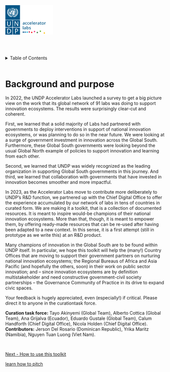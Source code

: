 <!-- ![undp_accelerator_labs_logo](public/imgs/UNDP_accelerator_labs_logo_vertical_color_RGB.png) -->
<img src="public/imgs/UNDP_accelerator_labs_logo_vertical_color_RGB.png"  width="150" alt="undp_accelerator_labs_logo">

  
<br/><br/>

<!-- TABLE OF CONTENTS -->
<details>
  <summary>Table of Contents</summary>
  <ol>
    <li>
      <a href="#background-and-purpose">Getting started</a>
      <ul>
        <li>
            <a href="#background-and-purpose">
                Background and purpose
            </a>
        </li>
        <li>
            <a href="/Getting%20started/how-to-use-the-toolkit.md">How to use this toolkit </a>
        </li>
    </ul>
    </li>
    <li>
      <a href="/Understanding%20and%20pitching%20NIE/README.md">Understanding and pitching NIE</a>
      <ul>
        <li>
            <a href="/Understanding%20and%20pitching%20NIE/README.md">About understanding and pitching NIE</a>
        </li>
        <li>
            <!-- <ul> -->
            <a href="#">Understanding NIE and PSI</a>
            <ul>
                <li>
                    <a
                    href="/Understanding%20and%20pitching%20NIE/Understanding%20NIE%20and%20PSI/Factsheet_understanding_NIE_PSI.md"
                    >
                        Factsheet
                    </a>
                </li>
            </ul>
        </li>
        <li>
            <!-- <ul> -->
            <a href="#">National Innovation ecosystem talking points and value proposition</a>
            <ul>
                <li>
                    <a
                    href="/Understanding%20and%20pitching%20NIE/National Innovation%20ecosystem%20talking%20points%20and%20value%20proposition/Factsheet.md"
                    >
                        Factsheet
                    </a>
                </li>
            </ul>
        </li>
      </ul>
    </li>
    <li>
        <a href="#">
            How to design an innovation policy
        </a>
        <ul>
            <li>
                <a href="/How%20to%20design%20an%20innovation%20policy/About%20designing%20an%20innovation%20policy.md">About designing an innovation policy </a>
            </li>
            <li>
                <a href="#">
                    A step-by-step journey to a national innovation policy - Dominican Republic
                </a>
                <ul>
                    <li>
                        <a
                        href="/How%20to%20design%20an%20innovation%20policy/A%20step-by-step%20journey%20to%20a%20national%20innovation%20policy%20-%20Dominican%20Republic/Factsheet Dominican Republic Innovation Policy.md"
                        >
                            Factsheet
                        </a>
                    </li>
                </ul>
            </li>
        </ul>
    </li>
    <li>
        <a href="#">
            How to incubate an innovation unit or lab
        </a> 
        <ul>
            <li>
                <a href="/How%20to%20incubate%20an%20innovation%20unit%20or%20lab/About%20incubating%20an%20innovation%20unit%20or%20lab.md">
                    About incubating an innovation unit or lab 
                </a>
            </li>
            <li>
                <a href="#">
                    Multistakeholder governance model for an innovation lab - Ecuador
                </a>
                <ul>
                    <li>
                        <a
                        href="/How%20to%20incubate%20an%20innovation%20unit%20or%20lab/Multistakeholder%20governance%20model%20for%20an%20innovation%20lab%20-%20Ecuador/Factsheet%20multistakeholder%20governance model_Ecuador.md"
                        >
                            Factsheet
                        </a>
                    </li>
                </ul>
            </li>
            <li>
                <a href="#">
                    Playbook for a digital innovation lab - Dominican Republic
                </a>
                <ul>
                    <li>
                        <a
                        href="/How%20to%20incubate%20an%20innovation%20unit%20or%20lab/Playbook%20for%20a%20digital%20innovation%20lab%20-%20Dominican%20Republic/Factsheet_Incubating_Labs_Dominican_Republic_Playbook.md"
                        >
                            Factsheet
                        </a>
                    </li>
                </ul>
            </li>
            <li>
                <a href="#">
                    TORs for a consultant to build up the National Innovation Center - Viet Nam
                </a>
                <ul>
                    <li>
                        <a
                        href="/How%20to%20incubate%20an%20innovation%20unit%20or%20lab/TORs%20for%20a%20consultant%20to%20build%20up%20the%20National%20Innovation%20Center%20-%20Viet Nam/Factsheet_Incubating_Labs_Viet_Nam_National_Innovation_Center_TOR_consultant_presentation1.md"
                        >
                            Factsheet
                        </a>
                    </li>
                </ul>
            </li>
        </ul>
    </li>
    <li>
        <a href="#">
            How to upskill civil servants for innovation
        </a>
        <ul>
            <li>
                <a href="/How%20to%20upskill%20civil%20servants%20for%20innovation/About%20how%20to%20upskill%20civil%20servants.md">
                    About how to upskill civil servants
                </a>
            </li>
            <li>
                <a href="#">
                    Digital Standards for development solutions - Chief Digital Office
                </a>
                <ul>
                    <li>
                        <a
                        href="/How%20to%20upskill%20civil%20servants%20for%20innovation/Digital%20Standards%20for%20development%20solutions%20-%20Chief%20Digital%20Office/Factsheet Digital Standards_CDO.md"
                        >
                            Factsheet
                        </a>
                    </li>
                </ul>
            </li>
            <li>
                <a href="#">
                    Digitising the induction process for civil servants - Namibia
                </a>
                <ul>
                    <li>
                        <a
                        href="/How%20to%20upskill%20civil%20servants%20for%20innovation/Digitising%20the%20induction%20process%20for%20civil%20servants%20-%20Namibia/Factsheet_Digitising_induction_civil_servants_Namibia.md"
                        >
                            Factsheet
                        </a>
                    </li>
                </ul>
            </li>
            <li>
                <a href="#">
                    Embedding innovation methods into the civil service - Namibia
                </a>
                <ul>
                    <li>
                        <a
                        href="/How%20to%20upskill%20civil%20servants%20for%20innovation/Embedding%20innovation%20methods%20into%20the%20civil%20service%20-%20Namibia/Factsheet_Public_sector_innovation_toolkit_Namibia.md"
                        >
                            Factsheet
                        </a>
                    </li>
                </ul>
            </li>
            <li>
                <a href="#">
                    Embedding innovation methods into the civil service via a course on ethics and integrity - Namibia
                </a>
                <ul>
                    <li>
                        <a
                        href="/How%20to%20upskill%20civil%20servants%20for%20innovation/Embedding%20innovation%20methods%20into%20the%20civil%20service%20via%20a%20course%20on%20ethics%20and%20integrity%20-%20Namibia/Factsheet_embedding_innovation_methods_via_course_ethics_Namibia.md"
                        >
                            Factsheet
                        </a>
                    </li>
                </ul>
            </li>
        </ul>
    </li>
    <li>
        <a href="#">
            About supporting national innovation ecosystems
        </a>
        <ul>
            <li>
                <a href="/How%20to%20support%20a%20national%20innovation%20ecosystem/About%20supporting%20national%20innovation%20ecosystems.md">
                    About how to upskill civil servants
                </a>
            </li>
            <li>
                <a href="#">
                    How to map a national innovation ecosystem - Kenya
                </a>
                <ul>
                    <li>
                        <a
                        href="/How%20to%20support%20a%20national%20innovation%20ecosystem/How%20to%20map%20a%20national%20innovation%20ecosystem%20-%20Kenya/Factsheet_Mapping_innovation_ecosystem_Kenya.md"
                        >
                            Factsheet
                        </a>
                    </li>
                </ul>
            </li>
            <li>
                <a href="#">
                    Innovators journey - Zambia
                </a>
                <ul>
                    <li>
                        <a
                        href="/How%20to%20support%20a%20national%20innovation%20ecosystem/Innovators%20journey%20-%20Zambia/Factsheet_innovators_journey_Zambia.md"
                        >
                            Factsheet
                        </a>
                    </li>
                </ul>
            </li>
        </ul>
    </li>
  </ol>
</details>

<br/>

# Background and purpose 

In 2022, the UNDP Accelerator Labs launched a survey to get a big picture view on the work that its global network of 91 labs was doing to support innovation ecosystems. The results were surprisingly clear-cut and coherent.  

First, we learned that a solid majority of Labs had partnered with governments to deploy interventions in support of national innovation ecosystems, or was planning to do so in the near future. We were looking at a surge of government investment in innovation across the Global South. Furthermore, these Global South governments were looking beyond the usual Global North example of policies to support innovation and learning from each other.  

Second, we learned that UNDP was widely recognized as the leading organization in supporting Global South governments in this journey. And third, we learned that collaboration with governments that have invested in innovation becomes smoother and more impactful.  

In 2023, as the Accelerator Labs move to contribute more deliberately to UNDP’s R&D function, we partnered up with the Chief Digital Office to offer the experience accumulated by our network of labs in tens of countries in curated form. We are making it a toolkit, that is a collection of documented resources. It is meant to inspire would-be champions of their national innovation ecosystems. More than that, though, it is meant to empower them, by offering ready-made resources that can be re-used after having been adapted to a new context. In this sense, it is a first attempt (still in prototype as we write this) at an R&D product.  

Many champions of innovation in the Global South are to be found within UNDP itself. In particular, we hope this toolkit will help the (many!) Country Offices that are moving to support their government partners on nurturing national innovation ecosystems; the Regional Bureaus of Africa and Asia Pacific (and hopefully the others, soon) in their work on public sector innovation; and – since innovation ecosystems are by definition multistakeholder and need constructive government-civil society partnerships – the Governance Community of Practice in its drive to expand civic spaces. 

Your feedback is hugely appreciated, even (especially!) if critical. Please direct it to anyone in the curationtask force. 

**Curation task force:** Tayo Akinyemi (Global Team), Alberto Cottica (Global Team), Ana Grijalva (Ecuador), Eduardo Gustale (Global Team), Calum Handforth (Chief Digital Office), Nicola Holden (Chief Digital Office). 
**Contributors:** Jerson Del Rosario (Dominican Republic), Yrika Maritz (Namibia), Nguyen Tuan Luong (Viet Nam). 

<!-- <button href="/Getting%20started/how-to-use-the-toolkit.md" >Next - How to use this toolkit </button> -->

<br/>

<a href="/Getting%20started/how-to-use-the-toolkit.md">Next - How to use this toolkit </a>

<!-- # How to use this toolkit

## Glossary

We use the metaphor of the toolkit to emphasize the operational, enabling nature of the work you are reading right now. The following words are used throughout it a metaphorical sense: -->

[learn how to pitch](Understanding%20and%20pitching%20NIE/)
